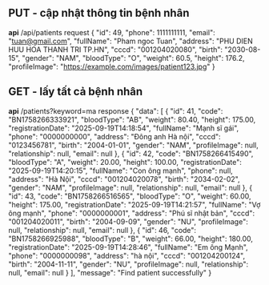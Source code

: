 ## PUT - cập nhật thông tin bệnh nhân
**api** /api/patients
request
{
  "id": 49,
  "phone": 1111111111,
  "email": "tuan@gmail.com",
  "fullName": "Pham ngoc Tuan",
  "address": "PHU DIEN HUU HOA THANH TRI TP.HN",
  "cccd": "001204020080",
  "birth": "2030-08-15",
  "gender": "NAM",
  "bloodType": "O",
  "weight": 60.5,
  "height": 176.2,
  "profileImage": "https://example.com/images/patient123.jpg"
}
## GET - lấy tất cả bệnh nhân
**api** /patients?keyword=ma
response
{
    "data": [
        {
            "id": 41,
            "code": "BN1758266333921",
            "bloodType": "AB",
            "weight": 80.40,
            "height": 175.00,
            "registrationDate": "2025-09-19T14:18:54",
            "fullName": "Mạnh sĩ gái",
            "phone": "0000000000",
            "address": "Đông anh Hà nội",
            "cccd": "0123456781",
            "birth": "2004-01-01",
            "gender": "NAM",
            "profileImage": null,
            "relationship": null,
            "email": null
        },
        {
            "id": 42,
            "code": "BN1758266415490",
            "bloodType": "A",
            "weight": 20.00,
            "height": 100.00,
            "registrationDate": "2025-09-19T14:20:15",
            "fullName": "Con ông mạnh",
            "phone": null,
            "address": "Hà Nội",
            "cccd": "001204020078",
            "birth": "2034-02-02",
            "gender": "NAM",
            "profileImage": null,
            "relationship": null,
            "email": null
        },
        {
            "id": 43,
            "code": "BN1758266516565",
            "bloodType": "O",
            "weight": 60.00,
            "height": 175.00,
            "registrationDate": "2025-09-19T14:21:57",
            "fullName": "Vợ ông mạnh",
            "phone": "0000000001",
            "address": "Phú sĩ nhật bản",
            "cccd": "001204020011",
            "birth": "2004-09-09",
            "gender": "NU",
            "profileImage": null,
            "relationship": null,
            "email": null
        },
        {
            "id": 46,
            "code": "BN1758266925988",
            "bloodType": "B",
            "weight": 66.00,
            "height": 180.00,
            "registrationDate": "2025-09-19T14:28:46",
            "fullName": "Em ông Mạnh",
            "phone": "0000000098",
            "address": "hà nội",
            "cccd": "001204200124",
            "birth": "2004-11-11",
            "gender": "NU",
            "profileImage": null,
            "relationship": null,
            "email": null
        }
    ],
    "message": "Find patient successfully"
}